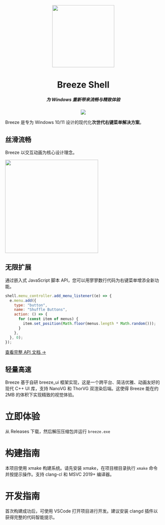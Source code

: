 <div align=center>
  <img src=./resources/icon.webp width=200/>
<h1>Breeze Shell</h1>
<h5>为 Windows 重新带来流畅与精致体验</h5>
<div>
  <img widtb=500 src=./resources/preview1.webp />
</div>
</div>

Breeze 是专为 Windows 10/11 设计的现代化**次世代右键菜单解决方案**。

## 丝滑流畅

Breeze 以交互动画为核心设计理念。

<img src=https://github.com/user-attachments/assets/304fdd08-ef67-4cdb-94cc-83b47d41eb36 height=300 />

## 无限扩展

通过嵌入式 JavaScript 脚本 API，您可以用寥寥数行代码为右键菜单增添全新功能。

```javascript
shell.menu_controller.add_menu_listener((e) => {
  e.menu.add({
    type: "button",
    name: "Shuffle Buttons",
    action: () => {
      for (const item of menus) {
        item.set_position(Math.floor(menus.length * Math.random()));
      }
    },
  }, 0);
});
```

[查看完整 API 文档 →](./src/shell/script/binding_types.d.ts)

## 轻量高速

Breeze 基于自研 breeze_ui 框架实现，这是一个跨平台、简洁优雅、动画友好的现代 C++ UI 库，支持 NanoVG 和 ThorVG 双渲染后端。这使得 Breeze 能在约 2MB 的体积下实现精致的视觉体验。

# 立即体验

从 Releases 下载，然后解压压缩包并运行 `breeze.exe`

# 构建指南

本项目使用 xmake 构建系统。请先安装 xmake，在项目根目录执行 `xmake` 命令并按提示操作。支持 clang-cl 和 MSVC 2019+ 编译器。

# 开发指南

首次构建成功后，可使用 VSCode 打开项目进行开发。建议安装 clangd 插件以获得完整的代码智能提示。
